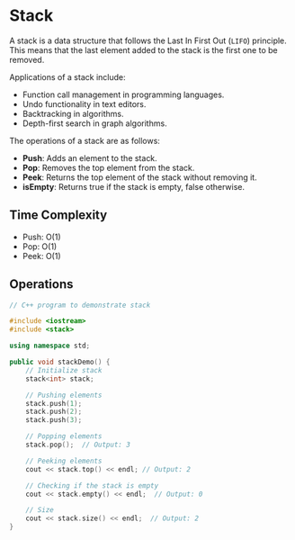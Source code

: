 # Stack

A stack is a data structure that follows the Last In First Out (``LIFO``) principle. This means that the last element added to the stack is the first one to be removed.

Applications of a stack include:

- Function call management in programming languages.
- Undo functionality in text editors.
- Backtracking in algorithms.
- Depth-first search in graph algorithms.

The operations of a stack are as follows:

- **Push**: Adds an element to the stack.
- **Pop**: Removes the top element from the stack.
- **Peek**: Returns the top element of the stack without removing it.
- **isEmpty**: Returns true if the stack is empty, false otherwise.

## Time Complexity

- Push: O(1)
- Pop: O(1)
- Peek: O(1)

## Operations

```cpp
// C++ program to demonstrate stack

#include <iostream>
#include <stack>

using namespace std;

public void stackDemo() {
    // Initialize stack
    stack<int> stack;

    // Pushing elements
    stack.push(1);
    stack.push(2);
    stack.push(3);

    // Popping elements
    stack.pop();  // Output: 3

    // Peeking elements
    cout << stack.top() << endl; // Output: 2

    // Checking if the stack is empty
    cout << stack.empty() << endl;  // Output: 0

    // Size
    cout << stack.size() << endl;  // Output: 2
}
```
